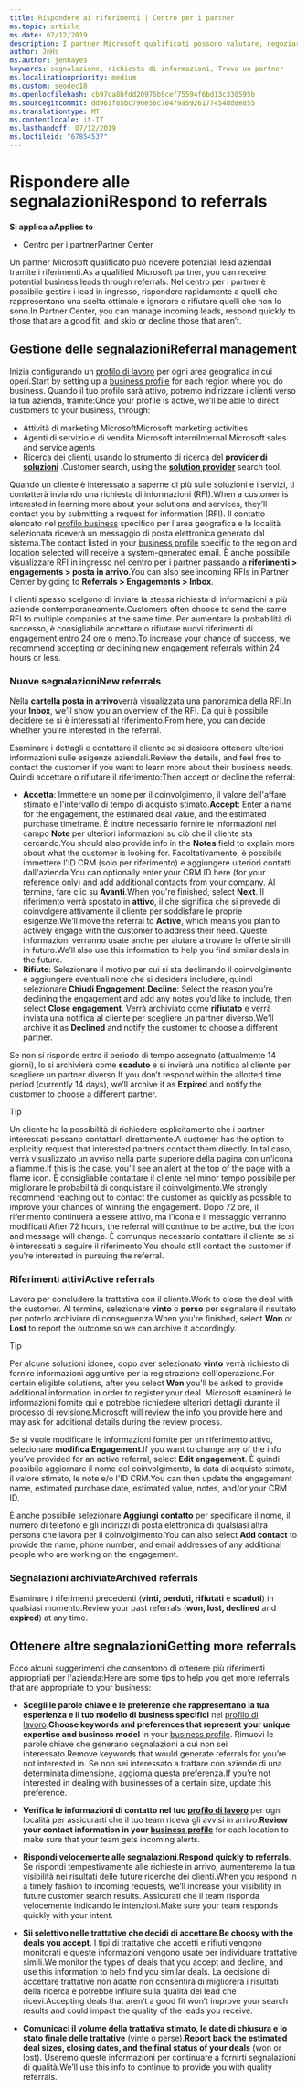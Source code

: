 ```yaml
---
title: Rispondere ai riferimenti | Centro per i partner
ms.topic: article
ms.date: 07/12/2019
description: I partner Microsoft qualificati possono valutare, negoziare e rispondere ai riferimenti tramite il centro per i partner.
author: JnHs
ms.author: jenhayes
keywords: segnalazione, richiesta di informazioni, Trova un partner
ms.localizationpriority: medium
ms.custom: seodec18
ms.openlocfilehash: cb97ca8bfdd20976b9cef75594f6bd13c330595b
ms.sourcegitcommit: dd961f85bc790e56c70479a5926177454dd8e855
ms.translationtype: MT
ms.contentlocale: it-IT
ms.lasthandoff: 07/12/2019
ms.locfileid: "67854537"
---
```

# <a name="respond-to-referrals"></a><span data-ttu-id="9d2b2-104">Rispondere alle segnalazioni</span><span class="sxs-lookup"><span data-stu-id="9d2b2-104">Respond to referrals</span></span>

<span data-ttu-id="9d2b2-105">**Si applica a**</span><span class="sxs-lookup"><span data-stu-id="9d2b2-105">**Applies to**</span></span>

-  <span data-ttu-id="9d2b2-106">Centro per i partner</span><span class="sxs-lookup"><span data-stu-id="9d2b2-106">Partner Center</span></span>

<span data-ttu-id="9d2b2-107">Un partner Microsoft qualificato può ricevere potenziali lead aziendali tramite i riferimenti.</span><span class="sxs-lookup"><span data-stu-id="9d2b2-107">As a qualified Microsoft partner, you can receive potential business leads through referrals.</span></span> <span data-ttu-id="9d2b2-108">Nel centro per i partner è possibile gestire i lead in ingresso, rispondere rapidamente a quelli che rappresentano una scelta ottimale e ignorare o rifiutare quelli che non lo sono.</span><span class="sxs-lookup"><span data-stu-id="9d2b2-108">In Partner Center, you can manage incoming leads, respond quickly to those that are a good fit, and skip or decline those that aren’t.</span></span> 

## <a name="referral-management"></a><span data-ttu-id="9d2b2-109">Gestione delle segnalazioni</span><span class="sxs-lookup"><span data-stu-id="9d2b2-109">Referral management</span></span>

<span data-ttu-id="9d2b2-110">Inizia configurando un [profilo di lavoro](create-a-marketing-profile.md) per ogni area geografica in cui operi.</span><span class="sxs-lookup"><span data-stu-id="9d2b2-110">Start by setting up a [business profile](create-a-marketing-profile.md) for each region where you do business.</span></span> <span data-ttu-id="9d2b2-111">Quando il tuo profilo sarà attivo, potremo indirizzare i clienti verso la tua azienda, tramite:</span><span class="sxs-lookup"><span data-stu-id="9d2b2-111">Once your profile is active, we’ll be able to direct customers to your business, through:</span></span>

*  <span data-ttu-id="9d2b2-112">Attività di marketing Microsoft</span><span class="sxs-lookup"><span data-stu-id="9d2b2-112">Microsoft marketing activities</span></span>
*  <span data-ttu-id="9d2b2-113">Agenti di servizio e di vendita Microsoft interni</span><span class="sxs-lookup"><span data-stu-id="9d2b2-113">Internal Microsoft sales and service agents</span></span>
*  <span data-ttu-id="9d2b2-114">Ricerca dei clienti, usando lo strumento di ricerca del **[provider di soluzioni](https://www.microsoft.com/solution-providers/home)** .</span><span class="sxs-lookup"><span data-stu-id="9d2b2-114">Customer search, using the **[solution provider](https://www.microsoft.com/solution-providers/home)** search tool.</span></span>

<span data-ttu-id="9d2b2-115">Quando un cliente è interessato a saperne di più sulle soluzioni e i servizi, ti contatterà inviando una richiesta di informazioni (RFI).</span><span class="sxs-lookup"><span data-stu-id="9d2b2-115">When a customer is interested in learning more about your solutions and services, they’ll contact you by submitting a request for information (RFI).</span></span> <span data-ttu-id="9d2b2-116">Il contatto elencato nel [profilo business](create-a-marketing-profile.md) specifico per l'area geografica e la località selezionata riceverà un messaggio di posta elettronica generato dal sistema.</span><span class="sxs-lookup"><span data-stu-id="9d2b2-116">The contact listed in your [business profile](create-a-marketing-profile.md) specific to the region and location selected will receive a system-generated email.</span></span> <span data-ttu-id="9d2b2-117">È anche possibile visualizzare RFI in ingresso nel centro per i partner passando a **riferimenti > engagements > posta in arrivo**.</span><span class="sxs-lookup"><span data-stu-id="9d2b2-117">You can also see incoming RFIs in Partner Center by going to **Referrals > Engagements > Inbox**.</span></span>

<span data-ttu-id="9d2b2-118">I clienti spesso scelgono di inviare la stessa richiesta di informazioni a più aziende contemporaneamente.</span><span class="sxs-lookup"><span data-stu-id="9d2b2-118">Customers often choose to send the same RFI to multiple companies at the same time.</span></span> <span data-ttu-id="9d2b2-119">Per aumentare la probabilità di successo, è consigliabile accettare o rifiutare nuovi riferimenti di engagement entro 24 ore o meno.</span><span class="sxs-lookup"><span data-stu-id="9d2b2-119">To increase your chance of success, we recommend accepting or declining new engagement referrals within 24 hours or less.</span></span>

### <a name="new-referrals"></a><span data-ttu-id="9d2b2-120">Nuove segnalazioni</span><span class="sxs-lookup"><span data-stu-id="9d2b2-120">New referrals</span></span>

<span data-ttu-id="9d2b2-121">Nella **cartella posta in arrivo**verrà visualizzata una panoramica della RFI.</span><span class="sxs-lookup"><span data-stu-id="9d2b2-121">In your **Inbox**, we’ll show you an overview of the RFI.</span></span> <span data-ttu-id="9d2b2-122">Da qui è possibile decidere se si è interessati al riferimento.</span><span class="sxs-lookup"><span data-stu-id="9d2b2-122">From here, you can decide whether you’re interested in the referral.</span></span>

<span data-ttu-id="9d2b2-123">Esaminare i dettagli e contattare il cliente se si desidera ottenere ulteriori informazioni sulle esigenze aziendali.</span><span class="sxs-lookup"><span data-stu-id="9d2b2-123">Review the details, and feel free to contact the customer if you want to learn more about their business needs.</span></span> <span data-ttu-id="9d2b2-124">Quindi accettare o rifiutare il riferimento:</span><span class="sxs-lookup"><span data-stu-id="9d2b2-124">Then accept or decline the referral:</span></span>

*  <span data-ttu-id="9d2b2-125">**Accetta**: Immettere un nome per il coinvolgimento, il valore dell'affare stimato e l'intervallo di tempo di acquisto stimato.</span><span class="sxs-lookup"><span data-stu-id="9d2b2-125">**Accept**: Enter a name for the engagement, the estimated deal value, and the estimated purchase timeframe.</span></span> <span data-ttu-id="9d2b2-126">È inoltre necessario fornire le informazioni nel campo **Note** per ulteriori informazioni su ciò che il cliente sta cercando.</span><span class="sxs-lookup"><span data-stu-id="9d2b2-126">You should also provide info in the **Notes** field to explain more about what the customer is looking for.</span></span> <span data-ttu-id="9d2b2-127">Facoltativamente, è possibile immettere l'ID CRM (solo per riferimento) e aggiungere ulteriori contatti dall'azienda.</span><span class="sxs-lookup"><span data-stu-id="9d2b2-127">You can optionally enter your CRM ID here (for your reference only) and add additional contacts from your company.</span></span> <span data-ttu-id="9d2b2-128">Al termine, fare clic su **Avanti**.</span><span class="sxs-lookup"><span data-stu-id="9d2b2-128">When you're finished, select **Next**.</span></span> <span data-ttu-id="9d2b2-129">Il riferimento verrà spostato in **attivo**, il che significa che si prevede di coinvolgere attivamente il cliente per soddisfare le proprie esigenze.</span><span class="sxs-lookup"><span data-stu-id="9d2b2-129">We’ll move the referral to **Active**, which means you plan to actively engage with the customer to address their need.</span></span> <span data-ttu-id="9d2b2-130">Queste informazioni verranno usate anche per aiutare a trovare le offerte simili in futuro.</span><span class="sxs-lookup"><span data-stu-id="9d2b2-130">We’ll also use this information to help you find similar deals in the future.</span></span>
*  <span data-ttu-id="9d2b2-131">**Rifiuto**: Selezionare il motivo per cui si sta declinando il coinvolgimento e aggiungere eventuali note che si desidera includere, quindi selezionare **Chiudi Engagement**.</span><span class="sxs-lookup"><span data-stu-id="9d2b2-131">**Decline**: Select the reason you’re declining the engagement and add any notes you’d like to include, then select **Close engagement**.</span></span> <span data-ttu-id="9d2b2-132">Verrà archiviato come **rifiutato** e verrà inviata una notifica al cliente per scegliere un partner diverso.</span><span class="sxs-lookup"><span data-stu-id="9d2b2-132">We’ll archive it as **Declined** and notify the customer to choose a different partner.</span></span>

<span data-ttu-id="9d2b2-133">Se non si risponde entro il periodo di tempo assegnato (attualmente 14 giorni), lo si archivierà come **scaduto** e si invierà una notifica al cliente per scegliere un partner diverso.</span><span class="sxs-lookup"><span data-stu-id="9d2b2-133">If you don’t respond within the allotted time period (currently 14 days), we’ll archive it as **Expired** and notify the customer to choose a different partner.</span></span>

> [!TIP]
> <span data-ttu-id="9d2b2-134">Un cliente ha la possibilità di richiedere esplicitamente che i partner interessati possano contattarli direttamente.</span><span class="sxs-lookup"><span data-stu-id="9d2b2-134">A customer has the option to explicitly request that interested partners contact them directly.</span></span> <span data-ttu-id="9d2b2-135">In tal caso, verrà visualizzato un avviso nella parte superiore della pagina con un'icona a fiamme.</span><span class="sxs-lookup"><span data-stu-id="9d2b2-135">If this is the case, you'll see an alert at the top of the page with a flame icon.</span></span> <span data-ttu-id="9d2b2-136">È consigliabile contattare il cliente nel minor tempo possibile per migliorare le probabilità di conquistare il coinvolgimento.</span><span class="sxs-lookup"><span data-stu-id="9d2b2-136">We strongly recommend reaching out to contact the customer as quickly as possible to improve your chances of winning the engagement.</span></span> <span data-ttu-id="9d2b2-137">Dopo 72 ore, il riferimento continuerà a essere attivo, ma l'icona e il messaggio verranno modificati.</span><span class="sxs-lookup"><span data-stu-id="9d2b2-137">After 72 hours, the referral will continue to be active, but the icon and message will change.</span></span> <span data-ttu-id="9d2b2-138">È comunque necessario contattare il cliente se si è interessati a seguire il riferimento.</span><span class="sxs-lookup"><span data-stu-id="9d2b2-138">You should still contact the customer if you're interested in pursuing the referral.</span></span>

### <a name="active-referrals"></a><span data-ttu-id="9d2b2-139">Riferimenti attivi</span><span class="sxs-lookup"><span data-stu-id="9d2b2-139">Active referrals</span></span>

<span data-ttu-id="9d2b2-140">Lavora per concludere la trattativa con il cliente.</span><span class="sxs-lookup"><span data-stu-id="9d2b2-140">Work to close the deal with the customer.</span></span> <span data-ttu-id="9d2b2-141">Al termine, selezionare **vinto** o **perso** per segnalare il risultato per poterlo archiviare di conseguenza.</span><span class="sxs-lookup"><span data-stu-id="9d2b2-141">When you're finished, select **Won** or **Lost** to report the outcome so we can archive it accordingly.</span></span>

> [!TIP]
> <span data-ttu-id="9d2b2-142">Per alcune soluzioni idonee, dopo aver selezionato **vinto** verrà richiesto di fornire informazioni aggiuntive per la registrazione dell'operazione.</span><span class="sxs-lookup"><span data-stu-id="9d2b2-142">For certain eligible solutions, after you select **Won** you'll be asked to provide additional information in order to register your deal.</span></span> <span data-ttu-id="9d2b2-143">Microsoft esaminerà le informazioni fornite qui e potrebbe richiedere ulteriori dettagli durante il processo di revisione.</span><span class="sxs-lookup"><span data-stu-id="9d2b2-143">Microsoft will review the info you provide here and may ask for additional details during the review process.</span></span>

<span data-ttu-id="9d2b2-144">Se si vuole modificare le informazioni fornite per un riferimento attivo, selezionare **modifica Engagement**.</span><span class="sxs-lookup"><span data-stu-id="9d2b2-144">If you want to change any of the info you’ve provided for an active referral, select **Edit engagement**.</span></span> <span data-ttu-id="9d2b2-145">È quindi possibile aggiornare il nome del coinvolgimento, la data di acquisto stimata, il valore stimato, le note e/o l'ID CRM.</span><span class="sxs-lookup"><span data-stu-id="9d2b2-145">You can then update the engagement name, estimated purchase date, estimated value, notes, and/or your CRM ID.</span></span>

<span data-ttu-id="9d2b2-146">È anche possibile selezionare **Aggiungi contatto** per specificare il nome, il numero di telefono e gli indirizzi di posta elettronica di qualsiasi altra persona che lavora per il coinvolgimento.</span><span class="sxs-lookup"><span data-stu-id="9d2b2-146">You can also select **Add contact** to provide the name, phone number, and email addresses of any additional people who are working on the engagement.</span></span>


### <a name="archived-referrals"></a><span data-ttu-id="9d2b2-147">Segnalazioni archiviate</span><span class="sxs-lookup"><span data-stu-id="9d2b2-147">Archived referrals</span></span>

<span data-ttu-id="9d2b2-148">Esaminare i riferimenti precedenti (**vinti, perduti, rifiutati** e **scaduti**) in qualsiasi momento.</span><span class="sxs-lookup"><span data-stu-id="9d2b2-148">Review your past referrals (**won, lost, declined** and **expired**) at any time.</span></span> 

## <a name="getting-more-referrals"></a><span data-ttu-id="9d2b2-149">Ottenere altre segnalazioni</span><span class="sxs-lookup"><span data-stu-id="9d2b2-149">Getting more referrals</span></span>

<span data-ttu-id="9d2b2-150">Ecco alcuni suggerimenti che consentono di ottenere più riferimenti appropriati per l'azienda:</span><span class="sxs-lookup"><span data-stu-id="9d2b2-150">Here are some tips to help you get more referrals that are appropriate to your business:</span></span>

*  <span data-ttu-id="9d2b2-151">**Scegli le parole chiave e le preferenze che rappresentano la tua esperienza e il tuo modello di business specifici** nel [profilo di lavoro](create-a-marketing-profile.md).</span><span class="sxs-lookup"><span data-stu-id="9d2b2-151">**Choose keywords and preferences that represent your unique expertise and business model** in your [business profile](create-a-marketing-profile.md).</span></span> <span data-ttu-id="9d2b2-152">Rimuovi le parole chiave che generano segnalazioni a cui non sei interessato.</span><span class="sxs-lookup"><span data-stu-id="9d2b2-152">Remove keywords that would generate referrals for you’re not interested in.</span></span> <span data-ttu-id="9d2b2-153">Se non sei interessato a trattare con aziende di una determinata dimensione, aggiorna questa preferenza.</span><span class="sxs-lookup"><span data-stu-id="9d2b2-153">If you’re not interested in dealing with businesses of a certain size, update this preference.</span></span>

*  <span data-ttu-id="9d2b2-154">**Verifica le informazioni di contatto nel tuo [profilo di lavoro](create-a-marketing-profile.md)** per ogni località per assicurarti che il tuo team riceva gli avvisi in arrivo.</span><span class="sxs-lookup"><span data-stu-id="9d2b2-154">**Review your contact information in your [business profile](create-a-marketing-profile.md)** for each location to make sure that your team gets incoming alerts.</span></span>

*  <span data-ttu-id="9d2b2-155">**Rispondi velocemente alle segnalazioni**.</span><span class="sxs-lookup"><span data-stu-id="9d2b2-155">**Respond quickly to referrals**.</span></span> <span data-ttu-id="9d2b2-156">Se rispondi tempestivamente alle richieste in arrivo, aumenteremo la tua visibilità nei risultati delle future ricerche dei clienti.</span><span class="sxs-lookup"><span data-stu-id="9d2b2-156">When you respond in a timely fashion to incoming requests, we’ll increase your visibility in future customer search results.</span></span> <span data-ttu-id="9d2b2-157">Assicurati che il team risponda velocemente indicando le intenzioni.</span><span class="sxs-lookup"><span data-stu-id="9d2b2-157">Make sure your team responds quickly with your intent.</span></span>

*  <span data-ttu-id="9d2b2-158">**Sii selettivo nelle trattative che decidi di accettare**.</span><span class="sxs-lookup"><span data-stu-id="9d2b2-158">**Be choosy with the deals you accept**.</span></span> <span data-ttu-id="9d2b2-159">I tipi di trattative che accetti e rifiuti vengono monitorati e queste informazioni vengono usate per individuare trattative simili.</span><span class="sxs-lookup"><span data-stu-id="9d2b2-159">We monitor the types of deals that you accept and decline, and use this information to help find you similar deals.</span></span> <span data-ttu-id="9d2b2-160">La decisione di accettare trattative non adatte non consentirà di migliorerà i risultati della ricerca e potrebbe influire sulla qualità dei lead che ricevi.</span><span class="sxs-lookup"><span data-stu-id="9d2b2-160">Accepting deals that aren’t a good fit won’t improve your search results and could impact the quality of the leads you receive.</span></span>

*  <span data-ttu-id="9d2b2-161">**Comunicaci il volume della trattativa stimato, le date di chiusura e lo stato finale delle trattative** (vinte o perse).</span><span class="sxs-lookup"><span data-stu-id="9d2b2-161">**Report back the estimated deal sizes, closing dates, and the final status of your deals** (won or lost).</span></span> <span data-ttu-id="9d2b2-162">Useremo queste informazioni per continuare a fornirti segnalazioni di qualità.</span><span class="sxs-lookup"><span data-stu-id="9d2b2-162">We’ll use this info to continue to provide you with quality referrals.</span></span>
